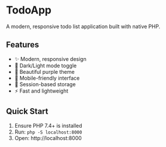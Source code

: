 # TodoApp

A modern, responsive todo list application built with native PHP.

## Features
- ✨ Modern, responsive design
- 🌙 Dark/Light mode toggle
- 💜 Beautiful purple theme
- 📱 Mobile-friendly interface
- 🔄 Session-based storage
- ⚡ Fast and lightweight

## Quick Start
1. Ensure PHP 7.4+ is installed
2. Run: `php -S localhost:8000`
3. Open: http://localhost:8000